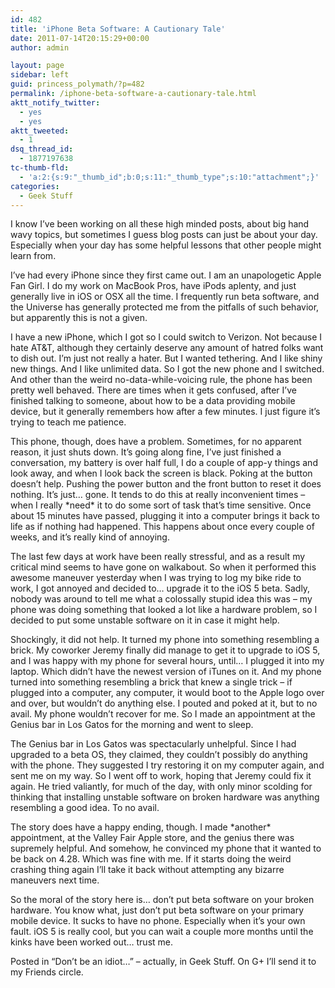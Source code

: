 ```yaml
---
id: 482
title: 'iPhone Beta Software: A Cautionary Tale'
date: 2011-07-14T20:15:29+00:00
author: admin

layout: page
sidebar: left
guid: princess_polymath/?p=482
permalink: /iphone-beta-software-a-cautionary-tale.html
aktt_notify_twitter:
  - yes
  - yes
aktt_tweeted:
  - 1
dsq_thread_id:
  - 1877197638
tc-thumb-fld:
  - 'a:2:{s:9:"_thumb_id";b:0;s:11:"_thumb_type";s:10:"attachment";}'
categories:
  - Geek Stuff
---
```

I know I&#8217;ve been working on all these high minded posts, about big hand wavy topics, but sometimes I guess blog posts can just be about your day. Especially when your day has some helpful lessons that other people might learn from.

I&#8217;ve had every iPhone since they first came out. I am an unapologetic Apple Fan Girl. I do my work on MacBook Pros, have iPods aplenty, and just generally live in iOS or OSX all the time. I frequently run beta software, and the Universe has generally protected me from the pitfalls of such behavior, but apparently this is not a given.

I have a new iPhone, which I got so I could switch to Verizon. Not because I hate AT&T, although they certainly deserve any amount of hatred folks want to dish out. I&#8217;m just not really a hater. But I wanted tethering. And I like shiny new things. And I like unlimited data. So I got the new phone and I switched. And other than the weird no-data-while-voicing rule, the phone has been pretty well behaved. There are times when it gets confused, after I&#8217;ve finished talking to someone, about how to be a data providing mobile device, but it generally remembers how after a few minutes. I just figure it&#8217;s trying to teach me patience.

This phone, though, does have a problem. Sometimes, for no apparent reason, it just shuts down. It&#8217;s going along fine, I&#8217;ve just finished a conversation, my battery is over half full, I do a couple of app-y things and look away, and when I look back the screen is black. Poking at the button doesn&#8217;t help. Pushing the power button and the front button to reset it does nothing. It&#8217;s just&#8230; gone. It tends to do this at really inconvenient times &#8211; when I really \*need\* it to do some sort of task that&#8217;s time sensitive. Once about 15 minutes have passed, plugging it into a computer brings it back to life as if nothing had happened. This happens about once every couple of weeks, and it&#8217;s really kind of annoying.

The last few days at work have been really stressful, and as a result my critical mind seems to have gone on walkabout. So when it performed this awesome maneuver yesterday when I was trying to log my bike ride to work, I got annoyed and decided to&#8230; upgrade it to the iOS 5 beta. Sadly, nobody was around to tell me what a colossally stupid idea this was &#8211; my phone was doing something that looked a lot like a hardware problem, so I decided to put some unstable software on it in case it might help.

Shockingly, it did not help. It turned my phone into something resembling a brick. My coworker Jeremy finally did manage to get it to upgrade to iOS 5, and I was happy with my phone for several hours, until&#8230; I plugged it into my laptop. Which didn&#8217;t have the newest version of iTunes on it. And my phone turned into something resembling a brick that knew a single trick &#8211; if plugged into a computer, any computer, it would boot to the Apple logo over and over, but wouldn&#8217;t do anything else. I pouted and poked at it, but to no avail. My phone wouldn&#8217;t recover for me. So I made an appointment at the Genius bar in Los Gatos for the morning and went to sleep.

The Genius bar in Los Gatos was spectacularly unhelpful. Since I had upgraded to a beta OS, they claimed, they couldn&#8217;t possibly do anything with the phone. They suggested I try restoring it on my computer again, and sent me on my way. So I went off to work, hoping that Jeremy could fix it again. He tried valiantly, for much of the day, with only minor scolding for thinking that installing unstable software on broken hardware was anything resembling a good idea. To no avail.

The story does have a happy ending, though. I made \*another\* appointment, at the Valley Fair Apple store, and the genius there was supremely helpful. And somehow, he convinced my phone that it wanted to be back on 4.28. Which was fine with me. If it starts doing the weird crashing thing again I&#8217;ll take it back without attempting any bizarre maneuvers next time.

So the moral of the story here is&#8230; don&#8217;t put beta software on your broken hardware. You know what, just don&#8217;t put beta software on your primary mobile device. It sucks to have no phone. Especially when it&#8217;s your own fault. iOS 5 is really cool, but you can wait a couple more months until the kinks have been worked out&#8230; trust me.

Posted in &#8220;Don&#8217;t be an idiot&#8230;&#8221; &#8211; actually, in Geek Stuff. On G+ I&#8217;ll send it to my Friends circle.